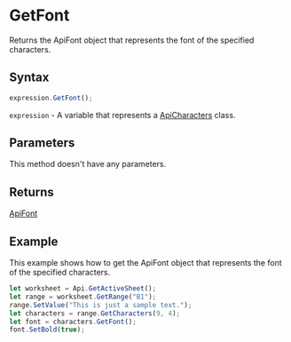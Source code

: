 # GetFont

Returns the ApiFont object that represents the font of the specified characters.

## Syntax

```javascript
expression.GetFont();
```

`expression` - A variable that represents a [ApiCharacters](../ApiCharacters.md) class.

## Parameters

This method doesn't have any parameters.

## Returns

[ApiFont](../../ApiFont/ApiFont.md)

## Example

This example shows how to get the ApiFont object that represents the font of the specified characters.

```javascript editor-
let worksheet = Api.GetActiveSheet();
let range = worksheet.GetRange("B1");
range.SetValue("This is just a sample text.");
let characters = range.GetCharacters(9, 4);
let font = characters.GetFont();
font.SetBold(true);
```
